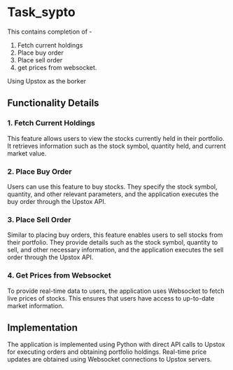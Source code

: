 # Task_sypto


This contains completion of -

1. Fetch current holdings
2. Place buy order
3. Place sell order
4. get prices from websocket.

Using Upstox as the borker

## Functionality Details

### 1. Fetch Current Holdings
This feature allows users to view the stocks currently held in their portfolio. It retrieves information such as the stock symbol, quantity held, and current market value.

### 2. Place Buy Order
Users can use this feature to buy stocks. They specify the stock symbol, quantity, and other relevant parameters, and the application executes the buy order through the Upstox API.

### 3. Place Sell Order
Similar to placing buy orders, this feature enables users to sell stocks from their portfolio. They provide details such as the stock symbol, quantity to sell, and other necessary information, and the application executes the sell order through the Upstox API.

### 4. Get Prices from Websocket
To provide real-time data to users, the application uses Websocket to fetch live prices of stocks. This ensures that users have access to up-to-date market information.


## Implementation
The application is implemented using Python with direct API calls to Upstox for executing orders and obtaining portfolio holdings. Real-time price updates are obtained using Websocket connections to Upstox servers.

